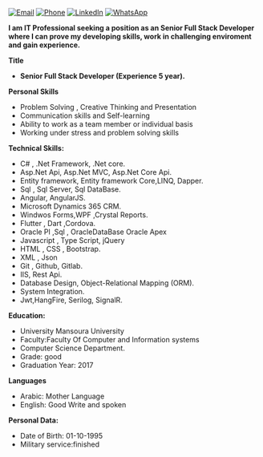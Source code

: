 [![Email](https://img.shields.io/badge/Email-amryasin1%40gmail.com-D14836?style=for-the-badge&logo=gmail&logoColor=white)](mailto:amryasin1@gmail.com)
[![Phone](https://img.shields.io/badge/Phone-201062458166-008000?style=for-the-badge&logo=phone&logoColor=white)](tel:+201062458166)
[![LinkedIn](https://img.shields.io/badge/LinkedIn-0077B5?style=for-the-badge&logo=linkedin&logoColor=white)](https://www.linkedin.com/in/amr-abdo-b448b619b/)
[![WhatsApp](https://img.shields.io/badge/WhatsApp-25D366?style=for-the-badge&logo=whatsapp&logoColor=white)](https://wa.me/20106245166)


**I am IT Professional seeking a position as an Senior Full Stack Developer** **where I can prove my developing skills, work in challenging enviroment and gain experience.** 

**Title**

- **Senior Full Stack Developer (Experience 5 year).**

**Personal Skills**

- Problem Solving , Creative Thinking and Presentation
- Communication skills and Self-learning
- Ability to work as a team member or individual basis
- Working under stress and problem solving skills


**Technical Skills:**

- C# , .Net Framework, .Net core.
- Asp.Net Api, Asp.Net MVC, Asp.Net Core Api.
- Entity framework, Entity framework Core,LINQ, Dapper.
- Sql , Sql Server, Sql DataBase.
- Angular, AngularJS.
- Microsoft Dynamics 365 CRM.
- Windwos Forms,WPF ,Crystal Reports.
- Flutter , Dart ,Cordova.
- Oracle  Pl ,Sql , OracleDataBase Oracle Apex
- Javascript , Type Script, jQuery
- HTML , CSS , Bootstrap.
- XML , Json
- Git , Github, Gitlab.
- IIS, Rest Api.
- Database Design, Object-Relational Mapping (ORM).
- System Integration.
- Jwt,HangFire, Serilog, SignalR.

**Education:**

- University  Mansoura University
- Faculty:Faculty Of Computer and Information systems
- Computer Science Department.
- Grade: good
- Graduation Year: 2017

**Languages**

- Arabic: Mother Language
- English: Good Write and spoken

**Personal Data:**   

- Date of Birth: 01-10-1995
- Military service:finished                  
